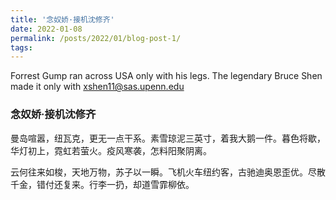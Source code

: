 ```yaml
---
title: '念奴娇·接机沈修齐'
date: 2022-01-08
permalink: /posts/2022/01/blog-post-1/
tags:
---
```


Forrest Gump ran across USA only with his legs. The legendary Bruce Shen made it only with xshen11@sas.upenn.edu

### 念奴娇·接机沈修齐

曼岛喧嚣，纽瓦克，更无一点干系。素雪琼泥三英寸，着我大鹅一件。暮色将歇，华灯初上，霓虹若萤火。疫风寒袭，怎料阳聚阴离。

云何往来如梭，天地万物，苏子以一瞬。飞机火车纽约客，古驰迪奥恩歪优。尽散千金，错付还复来。行李一扔，却道雪霏柳依。
